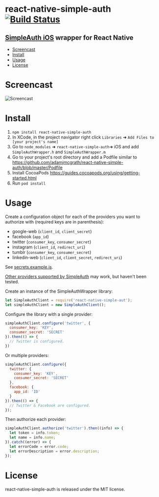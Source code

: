 # react-native-simple-auth [![Build Status](https://travis-ci.org/adamjmcgrath/react-native-simple-auth.svg?branch=chore%2Frelease-tasks)](https://travis-ci.org/adamjmcgrath/react-native-simple-auth)
## [SimpleAuth iOS](https://github.com/calebd/SimpleAuth) wrapper for React Native

  * [Screencast](#screencast)
  * [Install](#install)
  * [Usage](#usage)
  * [License](#license)

Screencast
==========

![Screencast](https://raw.githubusercontent.com/adamjmcgrath/react-native-simple-auth/master/screencast.gif)

Install
=======

1. `npm install react-native-simple-auth`
2. In XCode, in the project navigator right click `Libraries` ➜ `Add Files to [your project's name]`
3. Go to `node_modules` ➜ `react-native-simple-auth`➜ iOS and add `SimpleAuthWrapper.h` and `SimpleAuthWrapper.m` 
4. Go to your project's root directory and add a Podfile similar to https://github.com/adamjmcgrath/react-native-simple-auth/blob/master/Podfile
5. Install CocoaPods https://guides.cocoapods.org/using/getting-started.html
6. Run `pod install`

Usage
=====

Create a configuration object for each of the providers you want to authorize with (required keys are in parenthesis):

 - google-web (`client_id`, `client_secret`)
 - facebook (`app_id`)
 - twitter (`consumer_key`, `consumer_secret`)
 - instagram (`client_id`, `redirect_uri`)
 - tumblr (`consumer_key`, `consumer_secret`)
 - linkedin-web (`client_id`, `client_secret`, `redirect_uri`)

See [secrets.example.js](blob/master/secrets.example.js).

[Other providers supported by SimpleAuth](https://github.com/calebd/SimpleAuth#simpleauth) may work, but haven't been tested.

Create an instance of the SimpleAuthWrapper library:

```javascript
let SimpleAuthClient = require('react-native-simple-aut');
let simpleAuthClient = new SimpleAuthClient();
```

Configure the library with a single provider:

```javascript
simpleAuthClient.configure('twitter', {
  consumer_key: 'KEY',
  consumer_secret: 'SECRET'
}).then(() => {
  // Twitter is configured.
})
```

Or multiple providers:

```javascript
simpleAuthClient.configure({
  twitter: {
    consumer_key: 'KEY',
    consumer_secret: 'SECRET'
  },
  facebook: {
    app_id: 'ID'
  }
}).then(() => {
  // Twitter & Facebook are configured.
});
```

Then authorize each provider:

```javascript
simpleAuthClient.authorize('twitter').then((info) => {
  let token = info.token;
  let name = info.name;
}).catch((error) => {
  let errorCode = error.code;
  let errorDescription = error.description;
});
```

License
=======

react-native-simple-auth is released under the MIT license.

